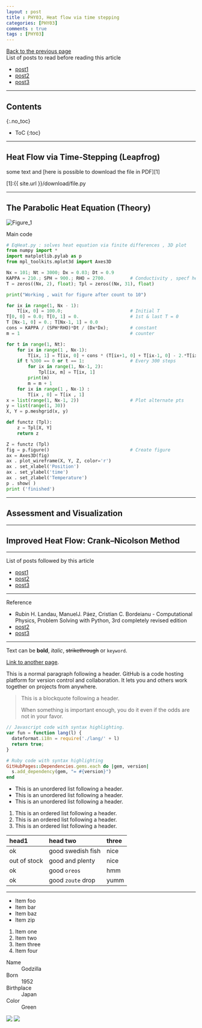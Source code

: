 ```yaml
---
layout : post
title : PHY03, Heat flow via time stepping
categories: [PHY03]
comments : true
tags : [PHY03]
---
```

[Back to the previous page](https://userdyk-github.github.io/Study.html) <br>
List of posts to read before reading this article
- <a href='https://userdyk-github.github.io/'>post1</a>
- <a href='https://userdyk-github.github.io/'>post2</a>
- <a href='https://userdyk-github.github.io/'>post3</a>

---

## Contents
{:.no_toc}

* ToC
{:toc}

<hr class="division1">

## Heat Flow via Time-Stepping (Leapfrog)

some text and [here is possible to download the file in PDF][1]

[1]:{{ site.url }}/download/file.py

---

## The Parabolic Heat Equation (Theory)

![Figure_1](https://user-images.githubusercontent.com/52376448/63160583-1779ee80-c059-11e9-9705-fcbd012e9a5a.png)

<div class='frame1'>Main code</div>

```python
# EqHeat.py : solves heat equation via finite differences , 3D plot
from numpy import *
import matplotlib.pylab as p
from mpl_toolkits.mplot3d import Axes3D

Nx = 101; Nt = 3000; Dx = 0.03; Dt = 0.9
KAPPA = 210.; SPH = 900.; RHO = 2700.         # Conductivity , specf heat , density
T = zeros((Nx, 2), float); Tpl = zeros((Nx, 31), float)

print("Working , wait for figure after count to 10")

for ix in range(1, Nx - 1):
    T[ix, 0] = 100.0;                         # Initial T
T[0, 0] = 0.0; T[0, 1] = 0.                   # 1st & last T = 0
T [Nx-1, 0] = 0.; T[Nx-1, 1] = 0.0
cons = KAPPA / (SPH*RHO)*Dt / (Dx*Dx);        # constant
m = 1                                         # counter

for t in range(1, Nt):
    for ix in range(1 , Nx-1):
        T[ix, 1] = T[ix, 0] + cons * (T[ix+1, 0] + T[ix-1, 0] - 2.*T[ix, 0])
    if t %300 == 0 or t == 1:                 # Every 300 steps
        for ix in range(1, Nx-1, 2):
            Tpl[ix, m] = T[ix, 1]
        print(m)
        m = m + 1
    for ix in range(1 , Nx-1) :
        T[ix , 0] = T[ix , 1]
x = list(range(1, Nx-1, 2))                   # Plot alternate pts
y = list(range(1, 30))
X, Y = p.meshgrid(x, y)

def functz (Tpl):
    z = Tpl[X, Y]
    return z

Z = functz (Tpl)
fig = p.figure()                              # Create figure
ax = Axes3D(fig)
ax . plot_wireframe(X, Y, Z, color='r')
ax . set_xlabel('Position')
ax . set_ylabel('time')
ax . set_zlabel('Temperature')
p . show( )
print ('finished')
```

---

##  Assessment and Visualization

---

##  Improved Heat Flow: Crank–Nicolson Method

<hr class="division1">

List of posts followed by this article
- [post1](https://userdyk-github.github.io/)
- <a href='https://userdyk-github.github.io/'>post2</a>
- <a href='https://userdyk-github.github.io/'>post3</a>

---

Reference
- Rubin H. Landau, ManuelJ. Páez, Cristian C. Bordeianu - Computational Physics, Problem Solving with Python, 3rd completely revised edition
- <a href='https://userdyk-github.github.io/'>post2</a>
- <a href='https://userdyk-github.github.io/'>post3</a>

---

Text can be **bold**, _italic_, ~~strikethrough~~ or `keyword`.

[Link to another page](another-page).

This is a normal paragraph following a header. GitHub is a code hosting platform for version control and collaboration. It lets you and others work together on projects from anywhere.

> This is a blockquote following a header.
>
> When something is important enough, you do it even if the odds are not in your favor.

```js
// Javascript code with syntax highlighting.
var fun = function lang(l) {
  dateformat.i18n = require('./lang/' + l)
  return true;
}
```

```ruby
# Ruby code with syntax highlighting
GitHubPages::Dependencies.gems.each do |gem, version|
  s.add_dependency(gem, "= #{version}")
end
```

*   This is an unordered list following a header.
*   This is an unordered list following a header.
*   This is an unordered list following a header.

1.  This is an ordered list following a header.
2.  This is an ordered list following a header.
3.  This is an ordered list following a header.

| head1        | head two          | three |
|:-------------|:------------------|:------|
| ok           | good swedish fish | nice  |
| out of stock | good and plenty   | nice  |
| ok           | good `oreos`      | hmm   |
| ok           | good `zoute` drop | yumm  |

* * *

*   Item foo
*   Item bar
*   Item baz
*   Item zip


1.  Item one
1.  Item two
1.  Item three
1.  Item four

<dl>
<dt>Name</dt>
<dd>Godzilla</dd>
<dt>Born</dt>
<dd>1952</dd>
<dt>Birthplace</dt>
<dd>Japan</dd>
<dt>Color</dt>
<dd>Green</dd>
</dl>


![](https://assets-cdn.github.com/images/icons/emoji/octocat.png)
![](https://guides.github.com/activities/hello-world/branching.png)
